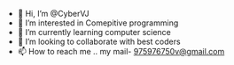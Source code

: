 - 👋 Hi, I’m @CyberVJ
- 👀 I’m interested in Comepitive programming
- 🌱 I’m currently learning computer science
- 💞️ I’m looking to collaborate with best coders
- 📫 How to reach me .. my mail- 975976750v@gmail.com

<!---
CyberVJ/CyberVJ is a ✨ special ✨ repository because its `README.md` (this file) appears on your GitHub profile.
You can click the Preview link to take a look at your changes.
--->
